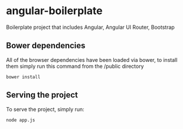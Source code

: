 angular-boilerplate
===================

Boilerplate project that includes Angular, Angular UI Router, Bootstrap

## Bower dependencies
All of the browser dependencies have been loaded via bower, to install them simply run this command from the /public directory
```
bower install
```

## Serving the project
To serve the project, simply run:
```
node app.js
```
